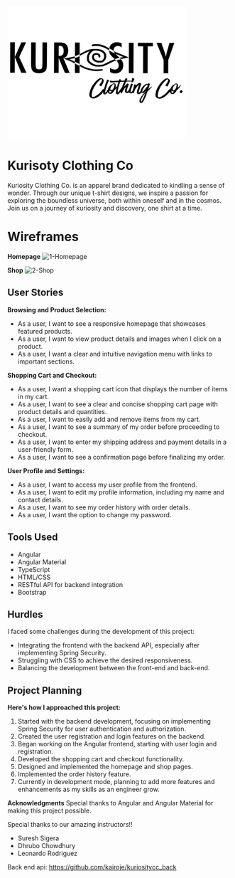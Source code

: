 <img src="kcc_logo.PNG" alt="KCC Logo" width="400" height="300">

# Kurisoty Clothing Co
Kuriosity Clothing Co. is an apparel brand dedicated to kindling a sense of wonder. Through our unique t-shirt designs, we inspire a passion for exploring the boundless universe, both within oneself and in the cosmos. Join us on a journey of kuriosity and discovery, one shirt at a time.

# Wireframes 
  **Homepage**
  ![1-Homepage](https://github.com/kairoje/kuriosityclothingco_front/assets/129036688/1d1f4244-2caa-44f8-98ce-c4534be98bbd)

  **Shop**
  ![2-Shop](https://github.com/kairoje/kuriosityclothingco_front/assets/129036688/14a77561-2c80-4aff-888e-4ee230c1fb1b)

## User Stories

**Browsing and Product Selection:**
- As a user, I want to see a responsive homepage that showcases featured products.
- As a user, I want to view product details and images when I click on a product.
- As a user, I want a clear and intuitive navigation menu with links to important sections.

**Shopping Cart and Checkout:**
- As a user, I want a shopping cart icon that displays the number of items in my cart.
- As a user, I want to see a clear and concise shopping cart page with product details and quantities.
- As a user, I want to easily add and remove items from my cart.
- As a user, I want to see a summary of my order before proceeding to checkout.
- As a user, I want to enter my shipping address and payment details in a user-friendly form.
- As a user, I want to see a confirmation page before finalizing my order.

**User Profile and Settings:**
- As a user, I want to access my user profile from the frontend.
- As a user, I want to edit my profile information, including my name and contact details.
- As a user, I want to see my order history with order details.
- As a user, I want the option to change my password.

## Tools Used

- Angular
- Angular Material
- TypeScript
- HTML/CSS
- RESTful API for backend integration
- Bootstrap

## Hurdles

I faced some challenges during the development of this project:

- Integrating the frontend with the backend API, especially after implementing Spring Security.
- Struggling with CSS to achieve the desired responsiveness.
- Balancing the development between the front-end and back-end.

## Project Planning

**Here's how I approached this project:**

1. Started with the backend development, focusing on implementing Spring Security for user authentication and authorization.
2. Created the user registration and login features on the backend.
3. Began working on the Angular frontend, starting with user login and registration.
4. Developed the shopping cart and checkout functionality.
5. Designed and implemented the homepage and shop pages.
6. Implemented the order history feature.
7. Currently in development mode, planning to add more features and enhancements as my skills as an engineer grow.

**Acknowledgments**
Special thanks to Angular and Angular Material for making this project possible.

Special thanks to our amazing instructors!!
- Suresh Sigera
- Dhrubo Chowdhury
- Leonardo Rodriguez

Back end api:
https://github.com/kairoje/kuriositycc_back
